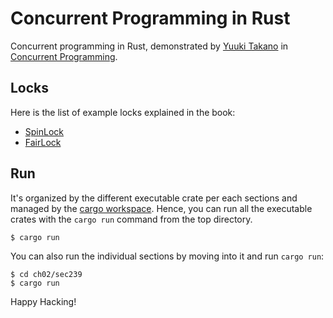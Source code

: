 # Concurrent Programming in Rust

Concurrent programming in Rust, demonstrated by [Yuuki Takano] in
[Concurrent Programming].

## Locks

Here is the list of example locks explained in the book:

- [SpinLock](ch04/sec70/src/lib.rs)
- [FairLock](ch07/sec11/src/lib.rs)

## Run

It's organized by the different executable crate per each sections
and managed by the [cargo workspace].  Hence, you can run all the
executable crates with the `cargo run` command from the top directory.


```
$ cargo run
```

You can also run the individual sections by moving into it and run
`cargo run`:

```
$ cd ch02/sec239
$ cargo run
```

Happy Hacking!

[yuuki takano]: https://scholar.google.co.jp/citations?user=RiH0Kt0AAAAJ&hl
[concurrent programming]: https://www.oreilly.co.jp/books/9784873119595/
[cargo workspace]: https://doc.rust-lang.org/book/ch14-03-cargo-workspaces.html
